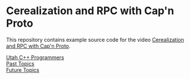 # Cerealization and RPC with Cap'n Proto

This repository contains example source code for the video [Cerealization and RPC with Cap'n Proto](https://www.youtube.com/watch?v=6V_lVZzV6AE).

[Utah C++ Programmers](https://meetup.com/utah-cpp-programmers)\
[Past Topics](https://utahcpp.wordpress.com/past-meeting-topics/)\
[Future Topics](https://utahcpp.wordpress.com/future-meeting-topics/)
